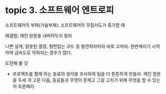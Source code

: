 # topic 3. 소프트웨어 엔트로피

소프트웨어의 부패(기술부채): 소프트웨어의 무질서도가 증가할 때 

해결법: 깨진 창문을 내버려두지 말라

나쁜 설계, 잘못된 결정, 형편없는 코드 등 발견하자마자 바로 고쳐라.
한번깨지기 시작하며 급속도로 악화되는 경우가 많다.

도전해 볼 것
- 프로젝트를 함께 하는 동료의 생각을 조사하여 팀을 더 튼튼하게 만들라. 깨진 창문을 두세 개 고른 다음, 동료들과 무엇이 문제고 그걸 고치기 위해 무엇을 할 수 있는지 토론해라
